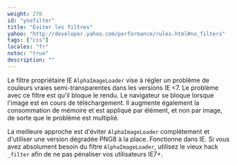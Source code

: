 ```yaml
---
weight: 270
id: "ynofilter"
title: "Éviter les filtres"
yahoo: "http://developer.yahoo.com/performance/rules.html#no_filters"
tags: ["css"]
locales: "fr"
notoc: "true"
description: ""
---
```


Le filtre propriétaire IE `AlphaImageLoader` vise à régler un problème de couleurs vraies semi-transparentes dans les versions IE <7. Le problème avec ce filtre est qu'il bloque le rendu. Le navigateur se bloque lorsque l'image est en cours de téléchargement. Il augmente également la consommation de mémoire et est appliqué par élément, et non par image, de sorte que le problème est multiplié.

La meilleure approche est d'éviter `AlphaImageLoader` complètement et d'utiliser une version dégradée PNG8 à la place. Fonctionne dans IE. Si vous avez absolument besoin du filtre `AlphaImageLoader`, utilisez le vieux hack `_filter` afin de ne pas pénaliser vos utilisateurs IE7+.
